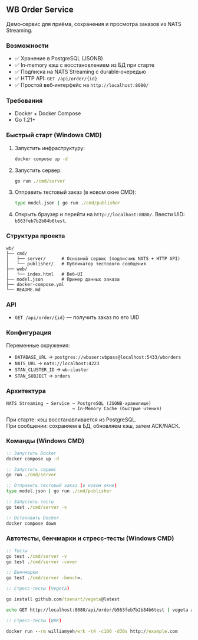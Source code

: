 ## WB Order Service

Демо‑сервис для приёма, сохранения и просмотра заказов из NATS Streaming.

### Возможности
- ✅ Хранение в PostgreSQL (JSONB)
- ✅ In‑memory кэш с восстановлением из БД при старте
- ✅ Подписка на NATS Streaming с durable‑очередью
- ✅ HTTP API: `GET /api/order/{id}`
- ✅ Простой веб‑интерфейс на `http://localhost:8080/`

### Требования
- Docker + Docker Compose
- Go 1.21+

### Быстрый старт (Windows CMD)

1. Запустить инфраструктуру:
   ```cmd
   docker compose up -d
   ```

2. Запустить сервер:
   ```cmd
   go run ./cmd/server
   ```

3. Отправить тестовый заказ (в новом окне CMD):
   ```cmd
   type model.json | go run ./cmd/publisher
   ```

4. Открыть браузер и перейти на `http://localhost:8080/`.
   Ввести UID: `b563feb7b2b84b6test`.

### Структура проекта
```
wb/
├── cmd/
│   ├── server/      # Основной сервис (подписчик NATS + HTTP API)
│   └── publisher/   # Публикатор тестового сообщения
├── web/
│   └── index.html   # Веб‑UI
├── model.json       # Пример данных заказа
├── docker-compose.yml
└── README.md
```

### API
- `GET /api/order/{id}` — получить заказ по его UID

### Конфигурация
Переменные окружения:
- `DATABASE_URL` → `postgres://wbuser:wbpass@localhost:5433/wborders`
- `NATS_URL` → `nats://localhost:4223`
- `STAN_CLUSTER_ID` → `wb-cluster`
- `STAN_SUBJECT` → `orders`

### Архитектура

```
NATS Streaming → Service → PostgreSQL (JSONB‑хранилище)
                         → In‑Memory Cache (быстрые чтения)
```

При старте: кэш восстанавливается из PostgreSQL.  
При сообщении: сохраняем в БД, обновляем кэш, затем ACK/NACK.

### Команды (Windows CMD)

```cmd
:: Запустить Docker
docker compose up -d

:: Запустить сервис
go run ./cmd/server

:: Отправить тестовый заказ (в новом окне)
type model.json | go run ./cmd/publisher

:: Запустить тесты
go test ./cmd/server -v

:: Остановить Docker
docker compose down
```

### Автотесты, бенчмарки и стресс‑тесты (Windows CMD)
```cmd
:: Тесты
go test ./cmd/server -v
go test ./cmd/server -cover

:: Бенчмарки
go test ./cmd/server -bench=.

:: Стресс‑тесты (Vegeta)

go install github.com/tsenart/vegeta@latest

echo GET http://localhost:8080/api/order/b563feb7b2b84b6test | vegeta attack -rate=100 -duration=10s | vegeta report

:: Стресс‑тесты (WRK)

docker run --rm williamyeh/wrk -t4 -c100 -d30s http://example.com
```


